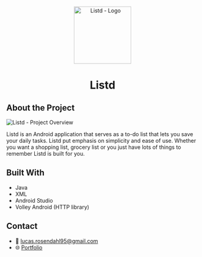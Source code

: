 <br />
<p align="center">
  <a href="#">
    <img src="https://github.com/Luchkiin/listd_v2/blob/master/images/listd-logo.png" alt="Listd - Logo" width="150" height="150">
  </a>
  <h1 align="center">Listd</h1>
</p>

## About the Project

<img src="https://github.com/Luchkiin/listd_v2/blob/master/images/listd-project-overview.jpg" alt="Listd  - Project Overview" width="Auto" height="Auto">

Listd is an Android application that serves as a to-do list that lets you save your daily tasks. Listd put emphasis on simplicity and ease of use. Whether you want a shopping list, grocery list or you just have lots of things to remember Listd is built for you.



## Built With
* Java
* XML
* Android Studio
* Volley Android (HTTP library)

## Contact
* :email: <a href="mailto:lucas.rosendahl95@gmail.com">lucas.rosendahl95@gmail.com</a>
* :globe_with_meridians: <a href="https://lucasrosendahl.com" target="_blank">Portfolio</a>
